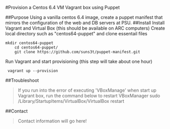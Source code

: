 #Provision a Centos 6.4 VM Vagrant box using Puppet

##Purpose
Using a vanilla centos 6.4 image, create a puppet manifest that mirrors the configuration of the web and DB servers at PSU.
##Install
Install Vagrant and Virtual Box (this should be available on ARC computers)
Create local directory such as "centos64-puppet" and clone essentail files
<pre><code>mkdir centos64-puppet
    cd centos64-puppet/
    git clone https://github.com/suns3t/puppet-manifest.git
</code></pre>
Run Vagrant and start provisioning (this step will take about one hour)
<pre><code> vagrant up --provision
</code></pre>
##Troubleshoot
> If you run into the error of executing 'VBoxManage' when start up Vagrant box, run the command below to restart VBoxManager
>    sudo /Library/StartupItems/VirtualBox/VirtualBox restart

##Contact
> Contact information will go here!

